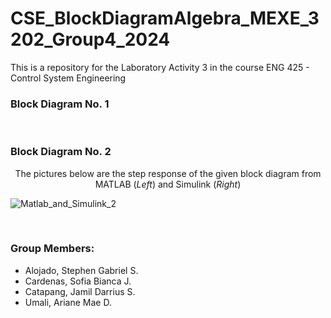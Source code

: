 # CSE_BlockDiagramAlgebra_MEXE_3202_Group4_2024
This is a repository for the Laboratory Activity 3 in the course ENG 425 - Control System Engineering 

### Block Diagram No. 1

<br>


### Block Diagram No. 2
<p align="center">
  The pictures below are the step response of the given block diagram from MATLAB (<i>Left</i>) and Simulink (<i>Right</i>)
  
![Matlab_and_Simulink_2](https://github.com/t1pen/CSE_BlockDiagramAlgebra_MEXE_3202_Group4_2024/assets/157677365/8c30b105-fdaa-44fe-8971-ede6bf389946)




<br>

### Group Members:
- Alojado, Stephen Gabriel S.         
- Cardenas, Sofia Bianca J.     
- Catapang, Jamil Darrius S.    
- Umali, Ariane Mae D.          
